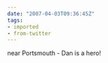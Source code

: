 ```yaml
---
date: "2007-04-03T09:36:45Z"
tags:
- imported
- from-twitter
---
```

near Portsmouth - Dan is a hero!
